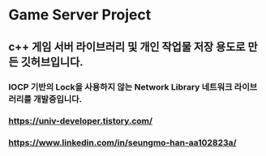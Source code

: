 # Game Server Project


## c++ 게임 서버 라이브러리 및 개인 작업물 저장 용도로 만든 깃허브입니다.
### IOCP 기반의 Lock을 사용하지 않는 Network Library 네트워크 라이브러리를 개발중입니다.


### https://univ-developer.tistory.com/
### https://www.linkedin.com/in/seungmo-han-aa102823a/
